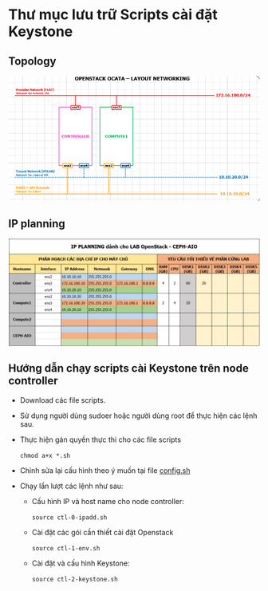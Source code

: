 # Thư mục lưu trữ Scripts cài đặt Keystone

## Topology 

![img](../images/scr1.png)

## IP planning

![img](../images/scr2.png)

## Hướng dẫn chạy scripts cài Keystone trên node controller

- Download các file scripts.

- Sử dụng người dùng sudoer hoặc người dùng root để thực hiện các lệnh sau.

- Thực hiện gán quyền thực thi cho các file scripts

  `chmod a+x *.sh`

- Chỉnh sửa lại cấu hình theo ý muốn tại file [config.sh](https://github.com/ThanhTamPotter/thuctap012017/blob/master/TamNT/Openstack/Keystone/scripts/config.sh)

- Chạy lần lượt các lệnh như sau:

  - Cấu hình IP và host name cho node controller:

    `source ctl-0-ipadd.sh`

  - Cài đặt các gói cần thiết cài đặt Openstack

    `source ctl-1-env.sh`

  - Cài đặt và cấu hình Keystone:

    `source ctl-2-keystone.sh`
